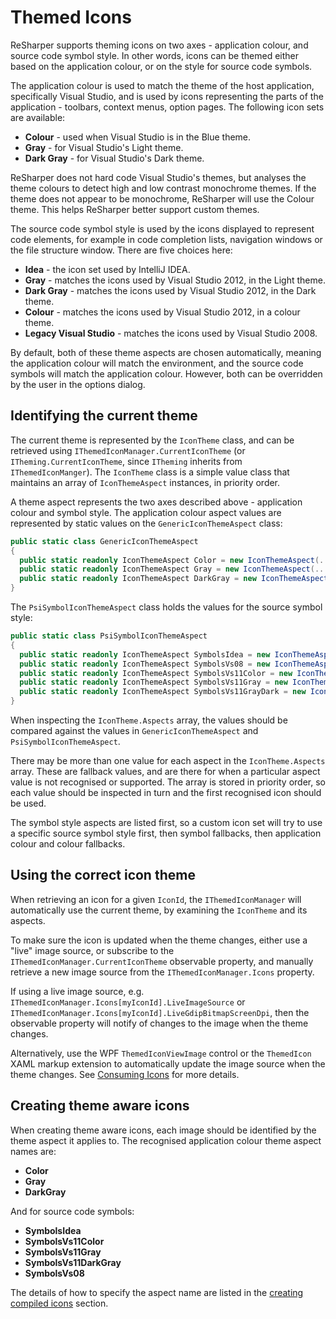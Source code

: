 ---
---

# Themed Icons

ReSharper supports theming icons on two axes - application colour, and source code symbol style. In other words, icons can be themed either based on the application colour, or on the style for source code symbols.

The application colour is used to match the theme of the host application, specifically Visual Studio, and is used by icons representing the parts of the application - toolbars, context menus, option pages. The following icon sets are available:

* **Colour** - used when Visual Studio is in the Blue theme.
* **Gray** - for Visual Studio's Light theme.
* **Dark Gray** - for Visual Studio's Dark theme.

ReSharper does not hard code Visual Studio's themes, but analyses the theme colours to detect high and low contrast monochrome themes. If the theme does not appear to be monochrome, ReSharper will use the Colour theme. This helps ReSharper better support custom themes.

The source code symbol style is used by the icons displayed to represent code elements, for example in code completion lists, navigation windows or the file structure window. There are five choices here:

* **Idea** - the icon set used by IntelliJ IDEA.
* **Gray** - matches the icons used by Visual Studio 2012, in the Light theme.
* **Dark Gray** - matches the icons used by Visual Studio 2012, in the Dark theme.
* **Colour** - matches the icons used by Visual Studio 2012, in a colour theme.
* **Legacy Visual Studio** - matches the icons used by Visual Studio 2008.

By default, both of these theme aspects are chosen automatically, meaning the application colour will match the environment, and the source code symbols will match the application colour. However, both can be overridden by the user in the options dialog.

## Identifying the current theme

The current theme is represented by the `IconTheme` class, and can be retrieved using `IThemedIconManager.CurrentIconTheme` (or `ITheming.CurrentIconTheme`, since `ITheming` inherits from `IThemedIconManger`). The `IconTheme` class is a simple value class that maintains an array of `IconThemeAspect` instances, in priority order.

A theme aspect represents the two axes described above - application colour and symbol style. The application colour aspect values are represented by static values on the `GenericIconThemeAspect` class:

```csharp
public static class GenericIconThemeAspect
{
  public static readonly IconThemeAspect Color = new IconThemeAspect(...);
  public static readonly IconThemeAspect Gray = new IconThemeAspect(...);
  public static readonly IconThemeAspect DarkGray = new IconThemeAspect(...);
}
```

The `PsiSymbolIconThemeAspect` class holds the values for the source symbol style:

```csharp
public static class PsiSymbolIconThemeAspect
{
  public static readonly IconThemeAspect SymbolsIdea = new IconThemeAspect(...);
  public static readonly IconThemeAspect SymbolsVs08 = new IconThemeAspect(...);
  public static readonly IconThemeAspect SymbolsVs11Color = new IconThemeAspect(...);
  public static readonly IconThemeAspect SymbolsVs11Gray = new IconThemeAspect(...);
  public static readonly IconThemeAspect SymbolsVs11GrayDark = new IconThemeAspect(...);
}
```

When inspecting the `IconTheme.Aspects` array, the values should be compared against the values in `GenericIconThemeAspect` and `PsiSymbolIconThemeAspect`.

There may be more than one value for each aspect in the `IconTheme.Aspects` array. These are fallback values, and are there for when a particular aspect value is not recognised or supported. The array is stored in priority order, so each value should be inspected in turn and the first recognised icon should be used.

The symbol style aspects are listed first, so a custom icon set will try to use a specific source symbol style first, then symbol fallbacks, then application colour and colour fallbacks.

## Using the correct icon theme

When retrieving an icon for a given `IconId`, the `IThemedIconManager` will automatically use the current theme, by examining the `IconTheme` and its aspects.

To make sure the icon is updated when the theme changes, either use a "live" image source, or subscribe to the `IThemedIconManager.CurrentIconTheme` observable property, and manually retrieve a new image source from the `IThemedIconManager.Icons` property.

If using a live image source, e.g. `IThemedIconManager.Icons[myIconId].LiveImageSource` or `IThemedIconManager.Icons[myIconId].LiveGdipBitmapScreenDpi`, then the observable property will notify of changes to the image when the theme changes.

Alternatively, use the WPF `ThemedIconViewImage` control or the `ThemedIcon` XAML markup extension to automatically update the image source when the theme changes. See [Consuming Icons](/Platform/Shell/Icons/ConsumingIcons.md) for more details.

## Creating theme aware icons

When creating theme aware icons, each image should be identified by the theme aspect it applies to. The recognised application colour theme aspect names are:

* **Color**
* **Gray**
* **DarkGray**

And for source code symbols:

* **SymbolsIdea**
* **SymbolsVs11Color**
* **SymbolsVs11Gray**
* **SymbolsVs11DarkGray**
* **SymbolsVs08**

The details of how to specify the aspect name are listed in the [creating compiled icons](/Platform/Shell/Icons/CreatingCompiledIcons.md) section.
